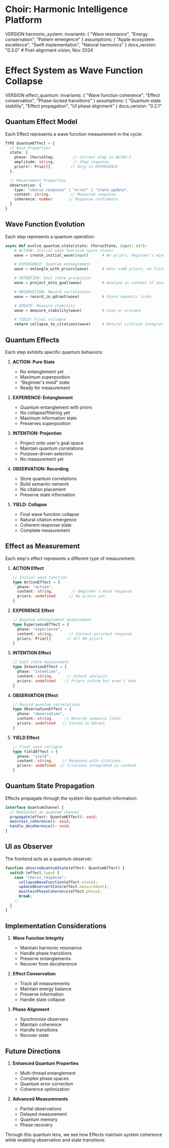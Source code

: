 # Choir: Harmonic Intelligence Platform

VERSION harmonic_system:
invariants: {
"Wave resonance",
"Energy conservation",
"Pattern emergence"
}
assumptions: {
"Apple ecosystem excellence",
"Swift implementation",
"Natural harmonics"
}
docs_version: "0.3.0"  # Post-alignment vision, Nov 2024
# Effect System as Wave Function Collapse

VERSION effect_quantum:
invariants: {
"Wave function coherence",
"Effect conservation",
"Phase-locked transitions"
}
assumptions: {
"Quantum state stability",
"Effect propagation",
"UI phase alignment"
}
docs_version: "0.2.1"

## Quantum Effect Model

Each Effect represents a wave function measurement in the cycle:

```typescript
TYPE QuantumEffect = {
  // Wave Properties
  state: {
    phase: ChorusStep,        // Current step in AEIOU-Y
    amplitude: string,        // Step response
    priors?: Prior[],        // Only in EXPERIENCE
  },

  // Measurement Properties
  observation: {
    type: "chorus_response" | "error" | "state_update",
    content: string,         // Measured response
    coherence: number       // Response confidence
  }
}
```

## Wave Function Evolution

Each step represents a quantum operation:

```python
async def evolve_quantum_state(state: ChorusState, input: str):
    # ACTION: Initial wave function (pure state)
    wave = create_initial_wave(input)      # No priors, beginner's mind

    # EXPERIENCE: Quantum entanglement
    wave = entangle_with_priors(wave)      # Gets n=80 priors, no filtering

    # INTENTION: Goal state projection
    wave = project_onto_goal(wave)         # Analyze in context of user intent

    # OBSERVATION: Record correlations
    wave = record_in_qdrant(wave)          # Store semantic links

    # UPDATE: Measure stability
    wave = measure_stability(wave)         # Loop or proceed

    # YIELD: Final collapse
    return collapse_to_citations(wave)     # Natural citation integration
```

## Quantum Effects

Each step exhibits specific quantum behaviors:

1. **ACTION: Pure State**
   - No entanglement yet
   - Maximum superposition
   - "Beginner's mind" state
   - Ready for measurement

2. **EXPERIENCE: Entanglement**
   - Quantum entanglement with priors
   - No collapse/filtering yet
   - Maximum information state
   - Preserves superposition

3. **INTENTION: Projection**
   - Project onto user's goal space
   - Maintain quantum correlations
   - Purpose-driven selection
   - No measurement yet

4. **OBSERVATION: Recording**
   - Store quantum correlations
   - Build semantic network
   - No citation placement
   - Preserve state information

5. **YIELD: Collapse**
   - Final wave function collapse
   - Natural citation emergence
   - Coherent response state
   - Complete measurement

## Effect as Measurement

Each step's effect represents a different type of measurement:

1. **ACTION Effect**
   ```typescript
   // Initial wave function
   type ActionEffect = {
     phase: "action",
     content: string,        // Beginner's mind response
     priors: undefined      // No priors yet
   }
   ```

2. **EXPERIENCE Effect**
   ```typescript
   // Quantum entanglement measurement
   type ExperienceEffect = {
     phase: "experience",
     content: string,       // Context-enriched response
     priors: Prior[]       // All 80 priors
   }
   ```

3. **INTENTION Effect**
   ```typescript
   // Goal state measurement
   type IntentionEffect = {
     phase: "intention",
     content: string,      // Intent analysis
     priors: undefined    // Priors inform but aren't sent
   }
   ```

4. **OBSERVATION Effect**
   ```typescript
   // Record quantum correlations
   type ObservationEffect = {
     phase: "observation",
     content: string,     // Records semantic links
     priors: undefined   // Stored in Qdrant
   }
   ```

5. **YIELD Effect**
   ```typescript
   // Final wave collapse
   type YieldEffect = {
     phase: "yield",
     content: string,    // Response with citations
     priors: undefined  // Citations integrated in content
   }
   ```

## Quantum State Propagation

Effects propagate through the system like quantum information:

```typescript
interface QuantumChannel {
  // WebSocket as quantum channel
  propagate(effect: QuantumEffect): void;
  maintain_coherence(): void;
  handle_decoherence(): void;
}
```

## UI as Observer

The frontend acts as a quantum observer:

```typescript
function observeQuantumState(effect: QuantumEffect) {
  switch (effect.type) {
    case "chorus_response":
      collapseWaveFunction(effect.state);
      updateObserverState(effect.measurement);
      maintainPhaseCoherence(effect.phase);
      break;
    // ...
  }
}
```

## Implementation Considerations

1. **Wave Function Integrity**

   - Maintain harmonic resonance
   - Handle phase transitions
   - Preserve entanglements
   - Recover from decoherence

2. **Effect Conservation**

   - Track all measurements
   - Maintain energy balance
   - Preserve information
   - Handle state collapse

3. **Phase Alignment**
   - Synchronize observers
   - Maintain coherence
   - Handle transitions
   - Recover state

## Future Directions

1. **Enhanced Quantum Properties**

   - Multi-thread entanglement
   - Complex phase spaces
   - Quantum error correction
   - Coherence optimization

2. **Advanced Measurements**
   - Partial observations
   - Delayed measurement
   - Quantum memory
   - Phase recovery

Through this quantum lens, we see how Effects maintain system coherence while enabling observation and state transitions.
